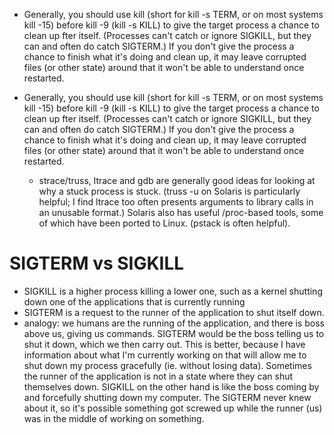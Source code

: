 
- Generally, you should use kill (short for kill -s TERM, or on most systems kill -15) before kill -9 (kill -s KILL) to give the target process a chance to clean up fter itself. (Processes can't catch or ignore SIGKILL, but they can and often do catch SIGTERM.) If you don't give the process a chance to finish what it's doing and clean up, it may leave corrupted files (or other state) around that it won't be able to understand once restarted.

- Generally, you should use kill (short for kill -s TERM, or on most systems kill -15) before kill -9 (kill -s KILL) to give the target process a chance to clean up fter itself. (Processes can't catch or ignore SIGKILL, but they can and often do catch SIGTERM.) If you don't give the process a chance to finish what it's doing and clean up, it may leave corrupted files (or other state) around that it won't be able to understand once restarted.
	- strace/truss, ltrace and gdb are generally good ideas for looking at why a stuck process is stuck. (truss -u on Solaris is particularly helpful; I find ltrace too often presents arguments to library calls in an unusable format.) Solaris also has useful /proc-based tools, some of which have been ported to Linux. (pstack is often helpful).

# SIGTERM vs SIGKILL
- SIGKILL is a higher process killing a lower one, such as a kernel shutting down one of the applications that is currently running
- SIGTERM is a request to the runner of the application to shut itself down.
- analogy: we humans are the running of the application, and there is boss above us, giving us commands. SIGTERM would be the boss telling us to shut it down, which we then carry out. This is better, because I have information about what I'm currently working on that will allow me to shut down my process gracefully (ie. without losing data). Sometimes the runner of the application is not in a state where they can shut themselves down. SIGKILL on the other hand is like the boss coming by and forcefully shutting down my computer. The SIGTERM never knew about it, so it's possible something got screwed up while the runner (us) was in the middle of working on something.
